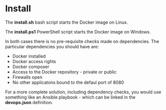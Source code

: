 # Install

The **install.sh** bash script starts the Docker image
on Linux.

The **install.ps1** PowerShell script starts the Docker image
on Windows. 

In both cases there is no pre-requisite checks made on
dependencies.  The particular dependencies you should have
are:

* Docker installed
* Docker access rights
* Docker composer
* Access to the Docker repository - private or public
* Firewalls open
* No other applicatons bound to the defaul port of 8080

For a more complete solution, including dependency checks, you 
would use something like an Ansible playbook - which can 
be linked in the **devops.json** definition. 
